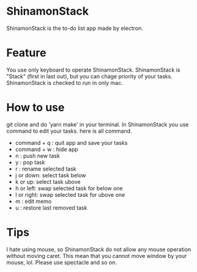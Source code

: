# ShinamonStack
ShinamonStack is the to-do list app made by electron.

# Feature
You use only keyboard to operate ShinamonStack.
ShinamonStack is "Stack" (first in last out), but you can chage priority of your tasks. 
ShinamonStack is checked to run in only mac.

# How to use
git clone and do 'yarn make' in your terminal.
In ShinamonStack you use command to edit your tasks.
here is all command.
* command + q : quit app and save your tasks
* command + w : hide app
* n : push new task
* y : pop task
* r : rename selected task
* j or down: select task below
* k or up: select task ubove
* h or left: swap selected task for below one
* l or right: swap selected task for ubove one
* m : edit memo
* u : restore last removed task

# Tips
I hate using mouse, so ShinamonStack do not allow any mouse operation without moving caret.
This mean that you cannot move window by your mouse, lol.
Please use spectacle and so on.
